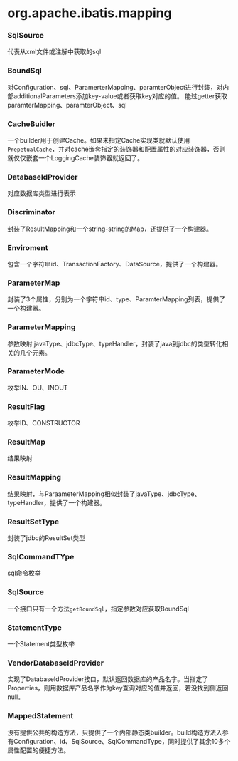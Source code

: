 # org.apache.ibatis.mapping

### SqlSource
代表从xml文件或注解中获取的sql

### BoundSql
对Configuration、sql、ParamerterMapping、paramterObject进行封装，对内部additionalParameters添加key-value或者获取key对应的值。
能过getter获取paramterMapping、paramterObject、sql
### CacheBuidler
一个builder用于创建Cache。如果未指定Cache实现类就默认使用```PrepetualCache```，并对cache嵌套指定的装饰器和配置属性的对应装饰器，否则就仅仅嵌套一个LoggingCache装饰器就返回了。
### DatabaseIdProvider
对应数据库类型进行表示
### Discriminator
封装了ResultMapping和一个string-string的Map，还提供了一个构建器。
### Enviroment
包含一个字符串id、TransactionFactory、DataSource，提供了一个构建器。
### ParameterMap
封装了3个属性，分别为一个字符串id、type、ParamterMapping列表，提供了一个构建器。
### ParameterMapping
参数映射
javaType、jdbcType、typeHandler，封装了java到jdbc的类型转化相关的几个元素。
### ParameterMode
枚举IN、OU、INOUT
### ResultFlag
枚举ID、CONSTRUCTOR
### ResultMap
结果映射
### ResultMapping
结果映射，与ParaameterMapping相似封装了javaType、jdbcType、typeHandler，提供了一个构建器。
### ResultSetType
封装了jdbc的ResultSet类型
### SqlCommandTYpe
sql命令枚举
### SqlSource
一个接口只有一个方法```getBoundSql```，指定参数对应获取BoundSql
### StatementType
一个Statement类型枚举
### VendorDatabaseIdProvider
实现了DatabaseIdProvider接口，默认返回数据库的产品名字。当指定了Properties，则用数据库产品名字作为key查询对应的值并返回，若没找到侧返回null。
### MappedStatement
没有提供公共的构造方法，只提供了一个内部静态类builder。build构造方法入参有Configuration、id、SqlSource、SqlCommandType，同时提供了其余10多个属性配置的便捷方法。

